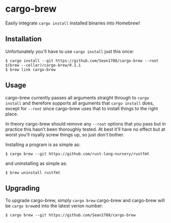 # cargo-brew

Easily integrate `cargo install` installed binaries into Homebrew!

## Installation

Unfortunately you'll have to use `cargo install` just this once:

    $ cargo install --git https://github.com/Sean1708/cargo-brew --root $(brew --cellar)/cargo-brew/0.1.1
    $ brew link cargo-brew

## Usage

cargo-brew currently passes all arguments straight through to `cargo install` and therefore supports
all arguments that `cargo install` does, except for `--root` since cargo-brew uses that to install
things to the right place.

In theory cargo-brew should remove any `--root` options that you pass but in practice this hasn't
been thoroughly tested. At best it'll have no effect but at worst you'll royally screw things up, so
just don't bother.

Installing a program is as simple as:

    $ cargo brew --git https://github.com/rust-lang-nursery/rustfmt

and uninstalling as simple as:

    $ brew uninstall rustfmt

## Upgrading

To upgrade cargo-brew, simply `cargo brew` cargo-brew and cargo-brew will be `cargo brew`ed into the latest verion number:

    $ cargo brew --git https://github.com/Sean1708/cargo-brew
